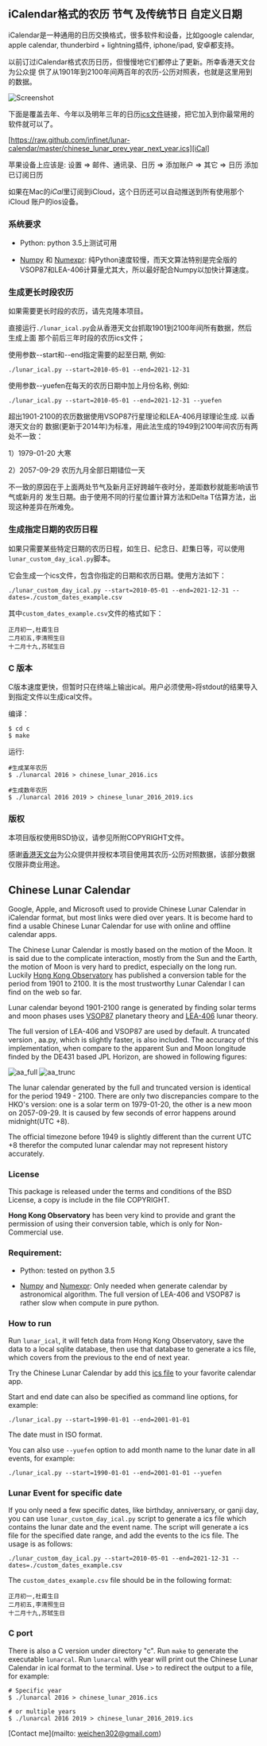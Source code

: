 ## iCalendar格式的农历 节气 及传统节日 自定义日期

iCalendar是一种通用的日历交换格式，很多软件和设备，比如google calendar, apple
calendar, thunderbird + lightning插件, iphone/ipad, 安卓都支持。

以前订过iCalendar格式农历日历，但慢慢地它们都停止了更新。所幸香港天文台为公众提
供了从1901年到2100年间两百年的农历-公历对照表，也就是这里用到的数据。

![Screenshot][]

下面是覆盖去年、今年以及明年三年的日历[ics文件][iCal]链接，把它加入到你最常用的
软件就可以了。

[https://raw.github.com/infinet/lunar-calendar/master/chinese_lunar_prev_year_next_year.ics][iCal]

苹果设备上应该是:
    设置 => 邮件、通讯录、日历 => 添加账户 => 其它 => 日历 添加已订阅日历

如果在Mac的*iCal*里订阅到iCloud，这个日历还可以自动推送到所有使用那个iCloud
账户的ios设备。


### 系统要求

 * Python: python 3.5上测试可用

 * [Numpy][] 和 [Numexpr][]: 纯Python速度较慢，而天文算法特别是完全版的VSOP87和LEA-406计算量尤其大，所以最好配合Numpy以加快计算速度。


### 生成更长时段农历

如果需要更长时段的农历，请先克隆本项目。

直接运行`./lunar_ical.py`会从香港天文台抓取1901到2100年间所有数据，然后生成上面
那个前后三年时段的农历ics文件；

使用参数--start和--end指定需要的起至日期, 例如:

    ./lunar_ical.py --start=2010-05-01 --end=2021-12-31

使用参数--yuefen在每天的农历日期中加上月份名称, 例如:

    ./lunar_ical.py --start=2010-05-01 --end=2021-12-31 --yuefen

超出1901-2100的农历数据使用VSOP87行星理论和LEA-406月球理论生成. 以香港天文台的
数据(更新于2014年)为标准，用此法生成的1949到2100年间农历有两处不一致：

 1）1979-01-20 大寒

 2）2057-09-29 农历九月全部日期错位一天

不一致的原因在于上面两处节气及新月正好跨越午夜时分，差距数秒就能影响该节气或新月的
发生日期。由于使用不同的行星位置计算方法和Delta T估算方法，出现这种差异在所难免。

### 生成指定日期的农历日程
如果只需要某些特定日期的农历日程，如生日、纪念日、赶集日等，可以使用`lunar_custom_day_ical.py`脚本。

它会生成一个ics文件，包含你指定的日期和农历日期。使用方法如下：

    ./lunar_custom_day_ical.py --start=2010-05-01 --end=2021-12-31 --dates=./custom_dates_example.csv

其中`custom_dates_example.csv`文件的格式如下：
```csv
正月初一,杜甫生日
二月初五,李清照生日
十二月十九,苏轼生日
```

### C 版本

C版本速度更快，但暂时只在终端上输出ical。用户必须使用`>`将stdout的结果导入到指定文件以生成ical文件。

编译：

    $ cd c
    $ make

运行:

    #生成某年农历
    $ ./lunarcal 2016 > chinese_lunar_2016.ics

    #生成数年农历
    $ ./lunarcal 2016 2019 > chinese_lunar_2016_2019.ics

### 版权

本项目版权使用BSD协议，请参见所附COPYRIGHT文件。

感谢[香港天文台][HK_Obs]为公众提供并授权本项目使用其农历-公历对照数据，该部分数据仅限非商业用途。



## Chinese Lunar Calendar

Google, Apple, and Microsoft used to provide Chinese Lunar Calendar in iCalendar
format, but most links were died over years. It is become hard to find a usable
Chinese Lunar Calendar for use with online and offline calendar apps.

The Chinese Lunar Calendar is mostly based on the motion of the Moon. It is
said due to the complicate interaction, mostly from the Sun and the Earth, the
motion of Moon is very hard to predict, especially on the long run.  Luckily
[Hong Kong Observatory][HK_Obs] has published a conversion table for the period
from 1901 to 2100. It is the most trustworthy Lunar Calendar I can find on the
web so far.

Lunar calendar beyond 1901-2100 range is generated by finding solar terms and
moon phases uses [VSOP87](ftp://ftp.imcce.fr/pub/ephem/planets/vsop87) planetary
theory and [LEA-406][] lunar theory.

The full version of LEA-406 and VSOP87 are used by default. A truncated version
, aa.py, which is slightly faster, is also included. The accuracy of this
implementation, when compare to the apparent Sun and Moon longitude finded by
the DE431 based JPL Horizon, are showed in following figures:

![aa_full][]
![aa_trunc][]

The lunar calendar generated by the full and truncated version is identical for
the period 1949 - 2100.  There are only two discrepancies compare to the HKO's
version: one is a solar term on 1979-01-20, the other is a new moon on
2057-09-29. It is caused by few seconds of error happens around midnight(UTC
+8).

The official timezone before 1949 is slightly different than the current UTC +8
therefor the computed lunar calendar may not represent history accurately.


### License

This package is released under the terms and conditions of the BSD License, a
copy is include in the file COPYRIGHT.

**Hong Kong Observatory** has been very kind to provide and grant the permission
of using their conversion table, which is only for Non-Commercial use.


### Requirement:

 * Python: tested on python 3.5

 * [Numpy][] and [Numexpr][]: Only needed when generate calendar by astronomical
  algorithm. The full version of LEA-406 and VSOP87 is rather slow when compute
  in pure python.


### How to run

Run `lunar_ical`, it will fetch data from Hong Kong Observatory, save
the data to a local sqlite database, then use that database to generate a ics
file, which covers from the previous to the end of next year.

Try the Chinese Lunar Calendar by add this [ics file][iCal] to your favorite
calendar app.

Start and end date can also be specified as command line options, for example:

    ./lunar_ical.py --start=1990-01-01 --end=2001-01-01

The date must in ISO format.

You can also use `--yuefen` option to add month name to the lunar date in all events, for
example:

    ./lunar_ical.py --start=1990-01-01 --end=2001-01-01 --yuefen


### Lunar Event for specific date
If you only need a few specific dates, like birthday, anniversary, or ganji day,
you can use `lunar_custom_day_ical.py` script to generate a ics file which
contains the lunar date and the event name. The script will generate a ics file
for the specified date range, and add the events to the ics file.
The usage is as follows:

    ./lunar_custom_day_ical.py --start=2010-05-01 --end=2021-12-31 --dates=./custom_dates_example.csv

The `custom_dates_example.csv` file should be in the following format:

```csv
正月初一,杜甫生日
二月初五,李清照生日
十二月十九,苏轼生日
```

### C port

There is also a C version under directory "c". Run `make` to generate the
executable `lunarcal`. Run `lunarcal` with year will print out the Chinese Lunar
Calendar in ical format to the terminal. Use `>` to redirect the output to a file, for example:

    # Specific year
    $ ./lunarcal 2016 > chinese_lunar_2016.ics

    # or multiple years
    $ ./lunarcal 2016 2019 > chinese_lunar_2016_2019.ics


[Contact me](mailto: weichen302@gmail.com)

[iCal]: https://raw.github.com/infinet/lunar-calendar/master/chinese_lunar_prev_year_next_year.ics
[HK_Obs]: https://www.hko.gov.hk/tc/gts/time/conversion1_text.htm
[Screenshot]: http://infinet.github.io/images/lunar_calendar.jpg
[aa_full]: http://infinet.github.io/images/moon-sun-full_lea406_vsop87_compare_JPL.png
[aa_trunc]: http://infinet.github.io/images/moon-sun-trunc_lea406_vsop87_compare_JPL.png
[Numpy]: http://www.numpy.org
[Numexpr]: https://github.com/pydata/numexpr
[LEA-406]: http://www.aanda.org/articles/aa/full/2007/33/aa7568-07/aa7568-07.html

